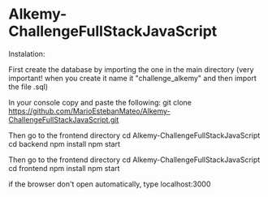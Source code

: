 # Alkemy-ChallengeFullStackJavaScript

Instalation:

First create the database by importing the one in the main directory
(very important! when you create it name it "challenge_alkemy" and then import the file .sql)

In your console copy and paste the following:
git clone https://github.com/MarioEstebanMateo/Alkemy-ChallengeFullStackJavaScript.git

Then go to the frontend directory
cd Alkemy-ChallengeFullStackJavaScript
cd backend
npm install
npm start

Then go to the frontend directory
cd Alkemy-ChallengeFullStackJavaScript
cd frontend
npm install
npm start

if the browser don't open automatically, type localhost:3000